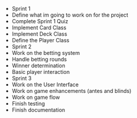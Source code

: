 - Sprint 1 
- Define what im going to work on for the project
- Complete Sprint 1 Quiz
- Implement Card Class
- Implement Deck Class
- Define the Player Class
- Sprint 2
- Work on the betting system
- Handle betting rounds
- Winner determination
- Basic player interaction
- Sprint 3
- Work on the User Interface
- Work on game enhancements (antes and blinds)
- Work on game flow
- Finish testing
- Finish documentation
